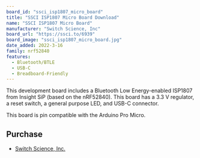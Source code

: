 ```yaml
---
board_id: "ssci_isp1807_micro_board"
title: "SSCI ISP1807 Micro Board Download"
name: "SSCI ISP1807 Micro Board"
manufacturer: "Switch Science, Inc"
board_url: "https://ssci.to/6939"
board_image: "ssci_isp1807_micro_board.jpg"
date_added: 2022-3-16
family: nrf52840
features:
  - Bluetooth/BTLE
  - USB-C
  - Breadboard-Friendly
---
```


This development board includes a Bluetooth Low Energy-enabled ISP1807 from Insight SiP (based on the nRF52840). This board has a 3.3 V regulator, a reset switch, a general purpose LED, and USB-C connector.

This board is pin compatible with the Arduino Pro Micro.


## Purchase
* [Switch Science, Inc.](https://ssci.to/6939)
